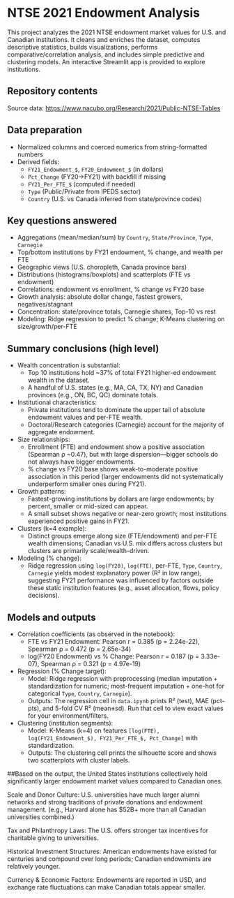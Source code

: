 # NTSE 2021 Endowment Analysis

This project analyzes the 2021 NTSE endowment market values for U.S. and Canadian institutions. 
It cleans and enriches the dataset, computes descriptive statistics, builds visualizations, performs comparative/correlation analysis, and includes simple predictive and clustering models. An interactive Streamlit app is provided to explore institutions.

## Repository contents
Source data: https://www.nacubo.org/Research/2021/Public-NTSE-Tables

 
## Data preparation
- Normalized columns and coerced numerics from string-formatted numbers
- Derived fields:
  - `FY21_Endowment_$`, `FY20_Endowment_$` (in dollars)
  - `Pct_Change` (FY20→FY21) with backfill if missing
  - `FY21_Per_FTE_$` (computed if needed)
  - `Type` (Public/Private from IPEDS sector)
  - `Country` (U.S. vs Canada inferred from state/province codes)

## Key questions answered
- Aggregations (mean/median/sum) by `Country`, `State/Province`, `Type`, `Carnegie`
- Top/bottom institutions by FY21 endowment, % change, and wealth per FTE
- Geographic views (U.S. choropleth, Canada province bars)
- Distributions (histograms/boxplots) and scatterplots (FTE vs endowment)
- Correlations: endowment vs enrollment, % change vs FY20 base
- Growth analysis: absolute dollar change, fastest growers, negatives/stagnant
- Concentration: state/province totals, Carnegie shares, Top-10 vs rest
- Modeling: Ridge regression to predict % change; K-Means clustering on size/growth/per-FTE

## Summary conclusions (high level)
- Wealth concentration is substantial:
  - Top 10 institutions hold ~37% of total FY21 higher-ed endowment wealth in the dataset.
  - A handful of U.S. states (e.g., MA, CA, TX, NY) and Canadian provinces (e.g., ON, BC, QC) dominate totals.
- Institutional characteristics:
  - Private institutions tend to dominate the upper tail of absolute endowment values and per-FTE wealth.
  - Doctoral/Research categories (Carnegie) account for the majority of aggregate endowment.
- Size relationships:
  - Enrollment (FTE) and endowment show a positive association (Spearman ρ ~0.47), but with large dispersion—bigger schools do not always have bigger endowments.
  - % change vs FY20 base shows weak-to-moderate positive association in this period (larger endowments did not systematically underperform smaller ones during FY21).
- Growth patterns:
  - Fastest-growing institutions by dollars are large endowments; by percent, smaller or mid-sized can appear.
  - A small subset shows negative or near-zero growth; most institutions experienced positive gains in FY21.
- Clusters (k=4 example):
  - Distinct groups emerge along size (FTE/endowment) and per-FTE wealth dimensions; Canadian vs U.S. mix differs across clusters but clusters are primarily scale/wealth-driven.
- Modeling (% change):
  - Ridge regression using `log(FY20)`, `log(FTE)`, per-FTE, `Type`, `Country`, `Carnegie` yields modest explanatory power (R² in low range), suggesting FY21 performance was influenced by factors outside these static institution features (e.g., asset allocation, flows, policy decisions).

## Models and outputs
- Correlation coefficients (as observed in the notebook):
  - FTE vs FY21 Endowment: Pearson r = 0.385 (p = 2.24e-22), Spearman ρ = 0.472 (p = 2.65e-34)
  - log(FY20 Endowment) vs % Change: Pearson r = 0.187 (p = 3.33e-07), Spearman ρ = 0.321 (p = 4.97e-19)
- Regression (% Change target):
  - Model: Ridge regression with preprocessing (median imputation + standardization for numeric; most-frequent imputation + one-hot for categorical `Type`, `Country`, `Carnegie`).
  - Outputs: The regression cell in `data.ipynb` prints R² (test), MAE (pct-pts), and 5-fold CV R² (mean±sd). Run that cell to view exact values for your environment/filters.
- Clustering (institution segments):
  - Model: K-Means (k=4) on features `[log(FTE), log(FY21_Endowment_$), FY21_Per_FTE_$, Pct_Change]` with standardization.
  - Outputs: The clustering cell prints the silhouette score and shows two scatterplots with cluster labels.

##Based on the output, the United States institutions collectively hold significantly larger endowment market values compared to Canadian ones.

Scale and Donor Culture:
U.S. universities have much larger alumni networks and strong traditions of private donations and endowment management.
(e.g., Harvard alone has $52B+  more than all Canadian universities combined.)

Tax and Philanthropy Laws:
The U.S. offers stronger tax incentives for charitable giving to universities.

Historical Investment Structures:
American endowments have existed for centuries and compound over long periods; Canadian endowments are relatively younger.

Currency & Economic Factors:
Endowments are reported in USD, and exchange rate fluctuations can make Canadian totals appear smaller.